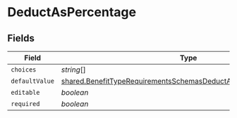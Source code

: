 # DeductAsPercentage


## Fields

| Field                                                                                                                                                             | Type                                                                                                                                                              | Required                                                                                                                                                          | Description                                                                                                                                                       |
| ----------------------------------------------------------------------------------------------------------------------------------------------------------------- | ----------------------------------------------------------------------------------------------------------------------------------------------------------------- | ----------------------------------------------------------------------------------------------------------------------------------------------------------------- | ----------------------------------------------------------------------------------------------------------------------------------------------------------------- |
| `choices`                                                                                                                                                         | *string*[]                                                                                                                                                        | :heavy_minus_sign:                                                                                                                                                | N/A                                                                                                                                                               |
| `defaultValue`                                                                                                                                                    | [shared.BenefitTypeRequirementsSchemasDeductAsPercentageDefaultValue](../../../sdk/models/shared/benefittyperequirementsschemasdeductaspercentagedefaultvalue.md) | :heavy_minus_sign:                                                                                                                                                | N/A                                                                                                                                                               |
| `editable`                                                                                                                                                        | *boolean*                                                                                                                                                         | :heavy_minus_sign:                                                                                                                                                | N/A                                                                                                                                                               |
| `required`                                                                                                                                                        | *boolean*                                                                                                                                                         | :heavy_minus_sign:                                                                                                                                                | N/A                                                                                                                                                               |